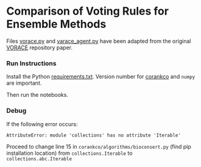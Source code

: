 # Comparison of Voting Rules for Ensemble Methods

Files [vorace.py](vorace.py) and [varace_agent.py](vorace_agent.py) have been adapted from the original [VORACE](https://github.com/aloreggia/vorace) repository paper.

### Run Instructions 

Install the Python [requirements.txt](requirements.py). Version number for [corankco](https://github.com/pierreandrieu/corankco) and `numpy` are important.

Then run the notebooks.

### Debug

If the following error occurs:

```AttributeError: module 'collections' has no attribute 'Iterable'```

Proceed to change line 15 in `corankco/algorithms/bioconsert.py` (find pip installation location) from `collections.Iterable` to `collections.abc.Iterable`